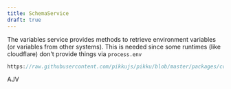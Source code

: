 ```yaml
---
title: SchemaService
draft: true
---
```


The variables service provides methods to retrieve environment variables (or variables from other systems). This is needed since some runtimes (like cloudflare) don't provide things via `process.env`

```typescript reference title="schema-service.ts"
https://raw.githubusercontent.com/pikkujs/pikku/blob/master/packages/core/src/services/schema-service.ts
```

AJV